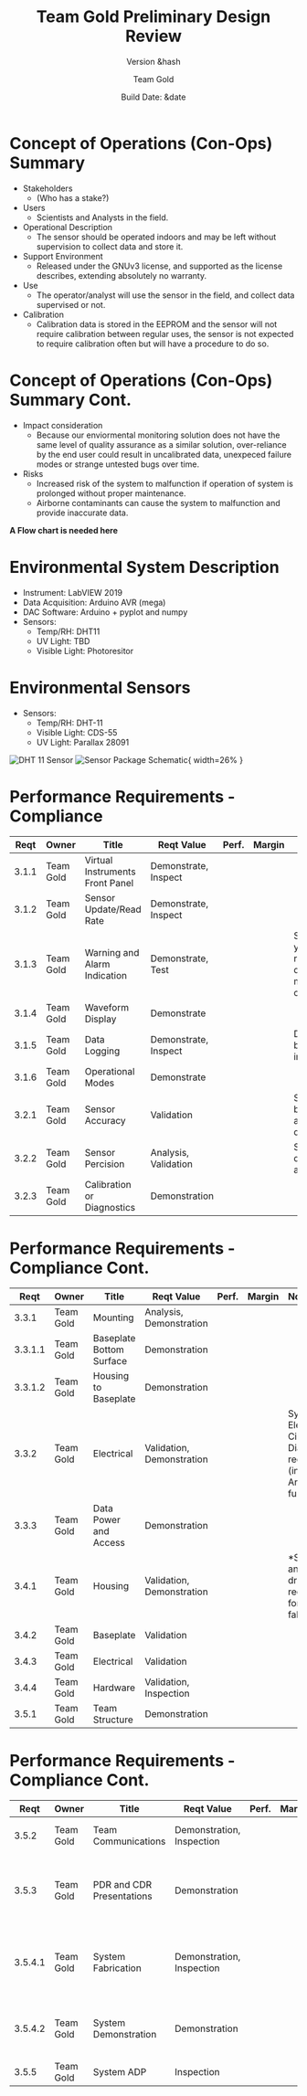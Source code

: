 ﻿---
title:
 - Team Gold Preliminary Design Review
subtitle:
 - Version &hash
author:
 - Team Gold
institute:
 - Southern New Hampshire University
description: |
    This should be filled out
theme: Madrid
navigation: frame
date: "Build Date: &date"
aspectratio: 1610
logo: resources/logo.png
fontsize: 8pt
---


# Concept of Operations (Con-Ops) Summary

 - Stakeholders
   - (Who has a stake?)
 - Users
   - Scientists and Analysts in the field.
 - Operational Description
   - The sensor should be operated indoors and may be left without supervision to collect data and store it.
 - Support Environment
   - Released under the GNUv3 license, and supported as the license describes, extending absolutely no warranty.
 - Use
   - The operator/analyst will use the sensor in the field, and collect data supervised or not.
 - Calibration
   - Calibration data is stored in the EEPROM and the sensor will not require calibration between regular uses, the sensor is not expected to require calibration often but will have a procedure to do so.


# Concept of Operations (Con-Ops) Summary Cont.

 - Impact consideration
   - Because our enviormental monitoring solution does not have the same level of quality assurance as a similar solution, over-reliance by the end user could result in uncalibrated data, unexpeced failure modes or strange untested bugs over time.
 - Risks
   - Increased risk of the system to malfunction if operation of system is prolonged without proper maintenance.
   - Airborne contaminants can cause the system to malfunction and provide inaccurate data.

**A Flow chart is needed here**


# Environmental System Description

 - Instrument: LabVIEW 2019
 - Data Acquisition: Arduino AVR (mega)
 - DAC Software: Arduino + pyplot and numpy
 - Sensors:
   - Temp/RH: DHT11
   - UV Light: TBD
   - Visible Light: Photoresitor


# Environmental Sensors

 - Sensors:
   - Temp/RH: DHT-11
   - Visible Light: CDS-55
   - UV Light: Parallax 28091

![DHT 11 Sensor](resources/dht11.png)
![Sensor Package Schematic](resources/sensor_package_schematic.png){ width=26% }


# Performance Requirements - Compliance

| Reqt  | Owner     | Title                           | Reqt Value           | Perf. | Margin | Notes/Bias                                                        |
|-------|-----------|---------------------------------|----------------------|-------|--------|-------------------------------------------------------------------|
| 3.1.1 | Team Gold | Virtual Instruments Front Panel | Demonstrate, Inspect |       |        |                                                                   |
| 3.1.2 | Team Gold | Sensor Update/Read Rate         | Demonstrate, Inspect |       |        |                                                                   |
| 3.1.3 | Team Gold | Warning and Alarm Indication    | Demonstrate, Test    |       |        | Sensor yellow and red limits and decision-making flow chart req’d |
| 3.1.4 | Team Gold | Waveform Display                | Demonstrate          |       |        |                                                                   |
| 3.1.5 | Team Gold | Data Logging                    | Demonstrate, Inspect |       |        | Data file to be provided in ADP                                   |
| 3.1.6 | Team Gold | Operational Modes               | Demonstrate          |       |        |                                                                   |
| 3.2.1 | Team Gold | Sensor Accuracy                 | Validation           |       |        | Standard to be used for accuracy determination                    |
| 3.2.2 | Team Gold | Sensor Percision                | Analysis, Validation |       |        | Standard deviation analysis req’d                                 |
| 3.2.3 | Team Gold | Calibration or Diagnostics      | Demonstration        |       |        |                                                                   |


# Performance Requirements - Compliance Cont.

| Reqt    | Owner     | Title                     | Reqt Value                | Perf. | Margin | Notes/Bias                                                            |
|---------|-----------|---------------------------|---------------------------|-------|--------|-----------------------------------------------------------------------|
| 3.3.1   | Team Gold | Mounting                  | Analysis, Demonstration   |       |        |                                                                       |
| 3.3.1.1 | Team Gold | Baseplate Bottom Surface  | Demonstration             |       |        |                                                                       |
| 3.3.1.2 | Team Gold | Housing to Baseplate      | Demonstration             |       |        |                                                                       |
| 3.3.2   | Team Gold | Electrical                | Validation, Demonstration |       |        | System Electrical Circuit Diagram req’d (including Arduino functions) |
| 3.3.3   | Team Gold | Data Power and Access     | Demonstration             |       |        |                                                                       |
| 3.4.1   | Team Gold | Housing                   | Validation, Demonstration |       |        | *STL file and outline drawing required for fabrication                |
| 3.4.2   | Team Gold | Baseplate                 | Validation                |       |        |                                                                       |
| 3.4.3   | Team Gold | Electrical                | Validation                |       |        |                                                                       |
| 3.4.4   | Team Gold | Hardware                  | Validation, Inspection    |       |        |                                                                       |
| 3.5.1   | Team Gold | Team Structure            | Demonstration             |       |        |                                                                       |


# Performance Requirements - Compliance Cont.

|Reqt    | Owner     | Title                     | Reqt Value                | Perf. | Margin | Notes/Bias                                                            |
|---------|----------|---------------------------|---------------------------|-------|--------|-----------------------------------------------------------------------|
| 3.5.2   | Team Gold | Team Communications       | Demonstration, Inspection |       |        | Weekly email status reports                                           |
| 3.5.3   | Team Gold | PDR and CDR Presentations | Demonstration             |       |        | Presentation templates provided, reviewed class before presentations  |
| 3.5.4.1 | Team Gold | System Fabrication        | Demonstration, Inspection |       |        | Baseplate part file/fab drawing and cover STL file/outline drawing    |
| 3.5.4.2 | Team Gold | System Demonstration      | Demonstration             |       |        | Instructor executes final verification activity                       |
| 3.5.5   | Team Gold | System ADP                | Inspection                |       |        | ZIP file of all native files                                          |
